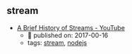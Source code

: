 stream 
---
* [A Brief History of Streams - YouTube](https://www.youtube.com/watch?v=gx9ZNY9DNBs)
    * :calendar: published on: 2017-00-16
    * tags: [stream](../tags/stream.md), [nodejs](../tags/nodejs.md)
